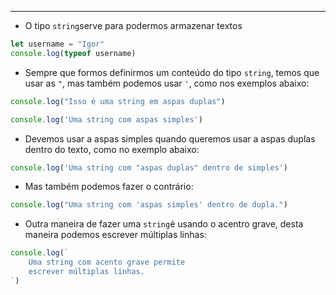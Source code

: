 ___
- O tipo `string`serve para podermos armazenar textos
```js
let username = "Igor"
console.log(typeof username)
```
- Sempre que formos definirmos um conteúdo do tipo `string`, temos que usar as `"`, mas também podemos usar `'`, como nos exemplos abaixo:
```js
console.log("Isso é uma string em aspas duplas")

console.log('Uma string com aspas simples')
```
- Devemos usar a aspas simples quando queremos usar a aspas duplas dentro do texto, como no exemplo abaixo:
```js
console.log('Uma string com "aspas duplas" dentro de simples')
```
- Mas também podemos fazer o contrário:
```js
console.log("Uma string com 'aspas simples' dentro de dupla.")
```
- Outra maneira de fazer uma `string`é usando o acentro grave, desta maneira podemos escrever múltiplas linhas:
```js
console.log(`
	Uma string com acento grave permite
	escrever múltiplas linhas.
`)
```